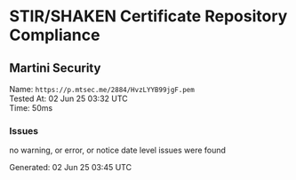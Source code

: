 # STIR/SHAKEN Certificate Repository Compliance

## Martini Security

Name: `https://p.mtsec.me/2884/HvzLYYB99jgF.pem`\
Tested At: 02 Jun 25 03:32 UTC\
Time: 50ms

### Issues

no warning, or error, or notice date level issues were found

Generated: 02 Jun 25 03:45 UTC